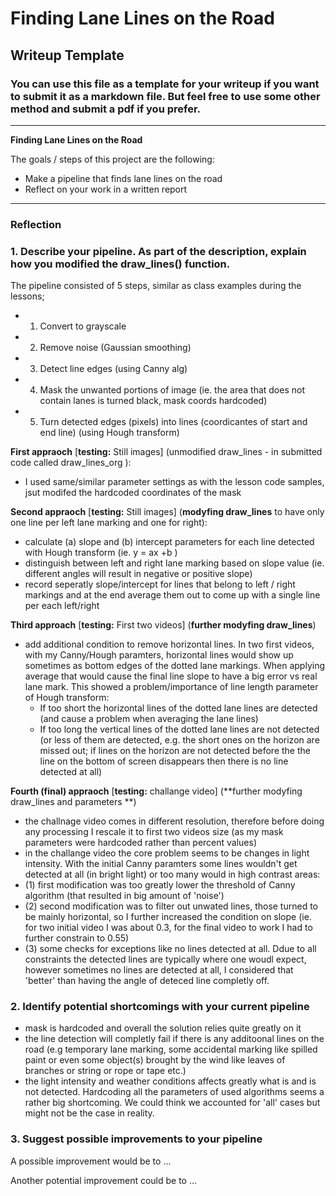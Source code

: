 # **Finding Lane Lines on the Road** 

## Writeup Template

### You can use this file as a template for your writeup if you want to submit it as a markdown file. But feel free to use some other method and submit a pdf if you prefer.

---

**Finding Lane Lines on the Road**

The goals / steps of this project are the following:
* Make a pipeline that finds lane lines on the road
* Reflect on your work in a written report


[//]: # (Image References)

[image1]: ./examples/grayscale.jpg "Grayscale"

---

### Reflection

### 1. Describe your pipeline. As part of the description, explain how you modified the draw_lines() function.

The pipeline consisted of 5 steps, similar as class examples during the lessons;
* 1. Convert to grayscale
* 2. Remove noise (Gaussian smoothing)
* 3. Detect line edges (using Canny alg)
* 4. Mask the unwanted portions of image (ie. the area that does not contain lanes is turned black, mask coords hardcoded)
* 5. Turn detected edges (pixels) into lines (coordicantes of start and end line) (using Hough transform)

**First appraoch** \[**testing:** Still images] (unmodified draw_lines - in submitted code called draw_lines_org ):
* I used same/similar parameter settings as with the lesson code samples, jsut modifed the hardcoded coordinates of the mask

**Second appraoch** \[**testing:** Still images] (**modyfing draw_lines** to have only one line per left lane marking and one for right):
* calculate (a) slope and (b) intercept parameters for each line detected with Hough transform (ie. y = ax +b )
* distinguish between left and right lane marking based on slope value (ie. different angles will result in negative or positive slope)
* record seperatly slope/intercept for lines that belong to left / right markings and at the end average them out to come up with a single line per each left/right

**Third approach** \[**testing:** First two videos] (**further modyfing draw_lines**)
* add additional condition to remove horizontal lines. In two first videos, with my Canny/Hough paramters, horizontal lines would show up sometimes as bottom edges of the dotted lane markings. When applying average that would cause the final line slope to have a big error vs real lane mark. This showed a problem/importance of line length parameter of Hough transform:
  * If too short the horizontal lines of the dotted lane lines are detected (and cause a problem when averaging the lane lines)
  * If too long the vertical lines of the dotted lane lines are not detected (or less of them are detected, e.g. the short ones on the horizon are missed out; if lines on the horizon are not detected before the the line on the bottom of screen disappears then there is no line detected at all)

**Fourth (final) appraoch** \[**testing:** challange video] (**further modyfing draw_lines and parameters **)
* the challnage video comes in different resolution, therefore before doing any processing I rescale it to first two videos size (as my mask parameters were hardcoded rather than percent values)
* in the challange video the core problem seems to be changes in light intensity. With the initial Canny paramters some lines wouldn't get detected at all (in bright light) or too many would in high contrast areas:
 * (1) first modification was too greatly lower the threshold of Canny algorithm (that resulted in big amount of 'noise')
 * (2) second modification was to filter out unwated lines, those turned to be mainly horizontal, so I further increased the condition on slope (ie. for two initial video I was about 0.3, for the final video to work I had to further constrain to 0.55)
 * (3) some checks for exceptions like no lines detected at all. Ddue to all constraints the detected lines are typically where one woudl expect, however sometimes no lines are detected at all, I considered that 'better' than having the angle of deteced line completly off.


### 2. Identify potential shortcomings with your current pipeline

* mask is hardcoded and overall the solution relies quite greatly on it
* the line detection will completly fail if there is any additoonal lines on the road (e.g temporary lane marking, some accidental marking like spilled paint or even some object(s) brought by the wind like leaves of branches or string or rope or tape etc.)
* the light intensity and weather conditions affects greatly what is and is not detected. Hardcoding all the parameters of used algorithms seems a rather big shortcoming. We could think we accounted for 'all' cases but might not be the case in reality.

### 3. Suggest possible improvements to your pipeline

A possible improvement would be to ...

Another potential improvement could be to ...
